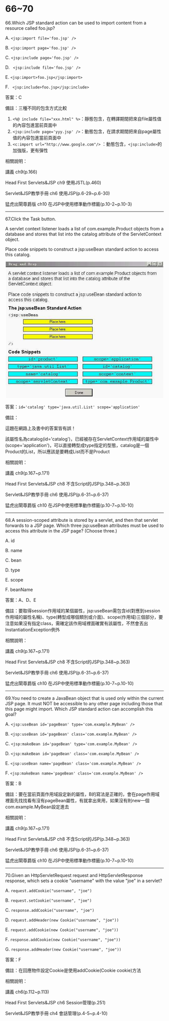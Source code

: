 66~70
========================

66.Which JSP standard action can be used to import content from a resource called foo.jsp?

A.  ` <jsp:import file='foo.jsp' /> `

B.  ` <jsp:import page='foo.jsp' /> `

C.   `<jsp:include page='foo.jsp' /> `

D.  ` <jsp:include file='foo.jsp' />` 

E.  ` <jsp:import>foo.jsp</jsp:import> `

F.  ` <jsp:include>foo.jsp</jsp:include>`

<!--sec data-title="解析" data-id="section66_2" data-collapse=true ces-->
答案：C

備註：三種不同的包含方式比較

1. `<%@ include file="xxx.html" %>`：靜態包含，在轉譯期間把來自file屬性值的內容包進當前頁面中
2. `<jsp:include page='yyy.jsp' />`：動態包含，在請求期間把來自page屬性值的內容包進當前頁面中
3. `<c:import url="http://www.google.com"/>` ：動態包含，`<jsp:include>`的加強版，更有彈性

相關說明：

講義 ch9(p.166)

Head First Servlets&JSP ch9 使用JSTL(p.460)

Servlet&JSP教學手冊 ch6 使用JSP(p.6-29~p.6-30)

猛虎出閘尊爵版 ch10 在JSP中使用標準動作標籤(p.10-2~p.10-3)
<!--endsec-->

---
67.Click the Task button. 

A servlet context listener loads a list of com.example.Product objects from a database and stores that list into the catalog attribute of the ServletContext object. 

Place code snippets to construct a jsp:useBean standard action to access this catalog.

![1504537410754](https://github.com/Carrie-Lai/Test/blob/master/media/23693.jpeg)

<!--sec data-title="解析" data-id="section67_2" data-collapse=true ces-->
答案：`id='catalog' type='java.util.List' scope='application'`

備註：

這題在網路上及書中的答案皆有誤！

該屬性名為catalog(id='catalog')，已經被存在ServletContext作用域的屬性中(scope='application')，可以直接轉型成type指定的型態，catalog是一個Product的List，所以應該是要轉成List而不是Product

相關說明：

講義 ch9(p.167~p.171)

Head First Servlets&JSP ch8 不含Script的JSP(p.348~p.363)

Servlet&JSP教學手冊 ch6 使用JSP(p.6-31~p.6-37)

猛虎出閘尊爵版 ch10 在JSP中使用標準動作標籤(p.10-7~p.10-10)
<!--endsec-->


---
68.A session-scoped attribute is stored by a servlet, and then that servlet forwards to a JSP page. Which three jsp:useBean attributes must be used to access this attribute in the JSP page? (Choose three.)

A.   id 

B.   name 

C.   bean 

D.   type 

E.   scope 

F.   beanName

<!--sec data-title="解析" data-id="section68_2" data-collapse=true ces-->
答案：A、D、E

備註：要取得session作用域的某個屬性，jsp:useBean需包含id(對應到session作用域的屬性名稱)、type(轉型成哪個類別或介面)、scope(作用域)三個部分，要注意如果沒有指定class，需確定該作用域裡面確實有該屬性，不然會丟出InstantiationException例外

相關說明：

講義 ch9(p.167~p.171)

Head First Servlets&JSP ch8 不含Script的JSP(p.348~p.363)

Servlet&JSP教學手冊 ch6 使用JSP(p.6-31~p.6-37)

猛虎出閘尊爵版 ch10 在JSP中使用標準動作標籤(p.10-7~p.10-10)
<!--endsec-->

---
69.You need to create a JavaBean object that is used only within the current JSP page. It must NOT be accessible to any other page including those that this page might import. Which JSP standard action can accomplish this goal?

A.  ` <jsp:useBean id='pageBean' type='com.example.MyBean' /> `

B.   `<jsp:useBean id='pageBean' class='com.example.MyBean' /> `

C.   `<jsp:makeBean id='pageBean' type='com.example.MyBean' /> `

D.   `<jsp:makeBean id='pageBean' class='com.example.MyBean' /> `

E.   `<jsp:useBean name='pageBean' class='com.example.MyBean' /> `

F.   `<jsp:makeBean name='pageBean' class='com.example.MyBean' />`

<!--sec data-title="解析" data-id="section69_2" data-collapse=true ces-->
答案：B

備註：要在當前頁面作用域設定新的屬性，B的寫法是正確的，會在page作用域裡面先找找看有沒有pageBean屬性，有就拿出來用，如果沒有則new一個com.example.MyBean設定進去

相關說明：

講義 ch9(p.167~p.171)

Head First Servlets&JSP ch8 不含Script的JSP(p.348~p.363)

Servlet&JSP教學手冊 ch6 使用JSP(p.6-31~p.6-37)

猛虎出閘尊爵版 ch10 在JSP中使用標準動作標籤(p.10-7~p.10-10)
<!--endsec-->

---
70.Given an HttpServletRequest request and HttpServletResponse response, which sets a cookie "username" with the value "joe" in a servlet?

A.   `request.addCookie("username", "joe") `

B.   `request.setCookie("username", "joe") `

C.   `response.addCookie("username", "joe") `

D.   `request.addHeader(new Cookie("username", "joe")) `

E.   `request.addCookie(new Cookie("username", "joe")) `

F.   `response.addCookie(new Cookie("username", "joe")) `

G.   `response.addHeader(new Cookie("username", "joe"))`

<!--sec data-title="解析" data-id="section70_2" data-collapse=true ces-->
答案：F

備註：在回應物件設定Cookie是使用addCookie(Cookie cookie)方法

相關說明：

講義 ch6(p.112~p.113)

Head First Servlets&JSP ch6 Session管理(p.251)

Servlet&JSP教學手冊 ch4 會話管理(p.4-5~p.4-10)
<!--endsec-->